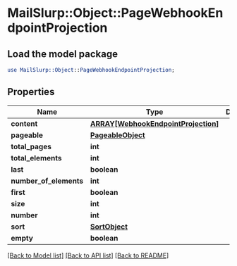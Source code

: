 # MailSlurp::Object::PageWebhookEndpointProjection

## Load the model package
```perl
use MailSlurp::Object::PageWebhookEndpointProjection;
```

## Properties
Name | Type | Description | Notes
------------ | ------------- | ------------- | -------------
**content** | [**ARRAY[WebhookEndpointProjection]**](WebhookEndpointProjection) |  | [optional] 
**pageable** | [**PageableObject**](PageableObject) |  | [optional] 
**total_pages** | **int** |  | 
**total_elements** | **int** |  | 
**last** | **boolean** |  | [optional] 
**number_of_elements** | **int** |  | [optional] 
**first** | **boolean** |  | [optional] 
**size** | **int** |  | [optional] 
**number** | **int** |  | [optional] 
**sort** | [**SortObject**](SortObject) |  | [optional] 
**empty** | **boolean** |  | [optional] 

[[Back to Model list]](../README#documentation-for-models) [[Back to API list]](../README#documentation-for-api-endpoints) [[Back to README]](../README)


